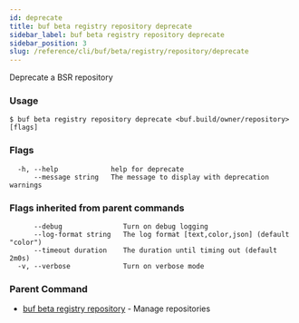 ```yaml
---
id: deprecate
title: buf beta registry repository deprecate
sidebar_label: buf beta registry repository deprecate
sidebar_position: 3
slug: /reference/cli/buf/beta/registry/repository/deprecate
---
```

Deprecate a BSR repository

### Usage
```terminal
$ buf beta registry repository deprecate <buf.build/owner/repository> [flags]
```

### Flags

```
  -h, --help             help for deprecate
      --message string   The message to display with deprecation warnings
```

### Flags inherited from parent commands

```
      --debug               Turn on debug logging
      --log-format string   The log format [text,color,json] (default "color")
      --timeout duration    The duration until timing out (default 2m0s)
  -v, --verbose             Turn on verbose mode
```

### Parent Command

* [buf beta registry repository](../repository)	 - Manage repositories

